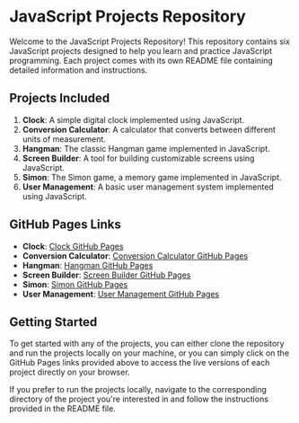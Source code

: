 
# JavaScript Projects Repository

Welcome to the JavaScript Projects Repository! This repository contains six JavaScript projects designed to help you learn and practice JavaScript programming. Each project comes with its own README file containing detailed information and instructions.

## Projects Included

1. **Clock**: A simple digital clock implemented using JavaScript.
2. **Conversion Calculator**: A calculator that converts between different units of measurement.
3. **Hangman**: The classic Hangman game implemented in JavaScript.
4. **Screen Builder**: A tool for building customizable screens using JavaScript.
5. **Simon**: The Simon game, a memory game implemented in JavaScript.
6. **User Management**: A basic user management system implemented using JavaScript.

## GitHub Pages Links

- **Clock**: [Clock GitHub Pages](https://noam-moskowitz.github.io/Javascript-Projects/Clock/index.html)
- **Conversion Calculator**: [Conversion Calculator GitHub Pages](https://noam-moskowitz.github.io/Javascript-Projects/Conversion%20Calculator/index.html)
- **Hangman**: [Hangman GitHub Pages](https://noam-moskowitz.github.io/Javascript-Projects/Hangman/homePage.html)
- **Screen Builder**: [Screen Builder GitHub Pages](https://noam-moskowitz.github.io/Javascript-Projects/Screen%20Builder/index.html)
- **Simon**: [Simon GitHub Pages](https://noam-moskowitz.github.io/Javascript-Projects/Simon/index.html)
- **User Management**: [User Management GitHub Pages](https://noam-moskowitz.github.io/Javascript-Projects/User%20Management/index.html)

## Getting Started

To get started with any of the projects, you can either clone the repository and run the projects locally on your machine, or you can simply click on the GitHub Pages links provided above to access the live versions of each project directly on your browser.

If you prefer to run the projects locally, navigate to the corresponding directory of the project you're interested in and follow the instructions provided in the README file.

